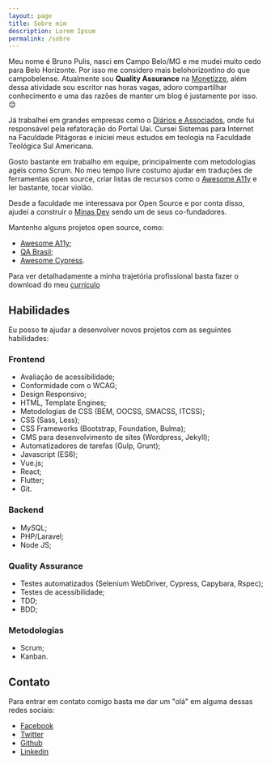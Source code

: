 ```yaml
---
layout: page
title: Sobre mim
description: Lorem Ipsum
permalink: /sobre
---
```


Meu nome é Bruno Pulis, nasci em Campo Belo/MG e me mudei muito cedo para Belo Horizonte. Por isso me considero mais belohorizontino do que campobelense. Atualmente sou <strong>Quality Assurance</strong> na <a href="https://www.monetizze.com.br" target="_blank" rel="noopener noreferrer">Monetizze</a>, além dessa atividade sou escritor nas horas vagas, adoro compartilhar conhecimento e uma das razões de manter um blog é justamente por isso. <span role="image" aria-label="carinha feliz">😊</span>

Já trabalhei em grandes empresas como o <a href="http://www.diariosassociados.com.br/home/" target="_blank" rel="noopener noreferrer">Diários e Associados</a>, onde fui responsável pela refatoração do Portal Uai. Cursei Sistemas para Internet na Faculdade Pitágoras e iniciei meus estudos em teologia na Faculdade Teológica Sul Americana.

Gosto bastante em trabalho em equipe, principalmente com metodologias agéis como Scrum. No meu tempo livre costumo ajudar em traduções de ferramentas open source, criar listas de recursos como o <a href="https://github.com/brunopulis/awesome-a11y" target="_blank" rel="noopener noreferrer"><span lang="en">Awesome A11y</span></a> e ler bastante, tocar violão.

Desde a faculdade me interessava por Open Source e por conta disso, ajudei a construir o <a href="https://minasdev.org" target="_blank" rel="noopener noreferrer">Minas Dev</a> sendo um de seus co-fundadores.

Mantenho alguns projetos open source, como:

* <a href="https://github.com/brunopulis/awesome-a11y" target="_blank" rel="noopener noreferrer"><span lang="en">Awesome A11y</span></a>;
* <a href="https://github.com/qa-brasil" target="_blank" rel="noopener noreferrer">QA Brasil</a>;
* <a href="https://github.com/brunopulis/awesome-cypress" target="_blank" rel="noopener noreferrer">Awesome Cypress</a>.

Para ver detalhadamente a minha trajetória profissional basta fazer o download do meu <a href="/assets/docs/brunopulis.pdf" download>currículo</a>

## Habilidades

Eu posso te ajudar a desenvolver novos projetos com as seguintes habilidades:

### Frontend

* Avaliação de acessibilidade;
* Conformidade com o WCAG;
* Design Responsivo;
* HTML, Template Engines;
* Metodologias de CSS (BEM, OOCSS, SMACSS, ITCSS);
* CSS (Sass, Less);
* CSS Frameworks (Bootstrap, Foundation, Bulma);
* CMS para desenvolvimento de sites (Wordpress, Jekyll);
* Automatizadores de tarefas (Gulp, Grunt);
* Javascript (ES6);
* Vue.js;
* React;
* Flutter;
* Git.

### Backend

* MySQL;
* PHP/Laravel;
* Node JS;

### Quality Assurance

* Testes automatizados (Selenium WebDriver, Cypress, Capybara, Rspec);
* Testes de acessibilidade;
* TDD;
* BDD;

### Metodologias

* Scrum;
* Kanban.

## Contato

Para entrar em contato comigo basta me dar um "olá" em alguma dessas redes sociais:

* <a href="{{ site.facebook_username }}" class="w-inline-block">Facebook</a>
* <a href="{{ site.twitter_username }}" target="_blank" rel="noopener noreferrer" class="w-inline-block">Twitter</a>
* <a href="{{ site.github_username }}" target="_blank" rel="noopener noreferrer" class="w-inline-block">Github</a>
* <a href="{{ site.linkedin_username }}" target="_blank" rel="noopener noreferrer" class="w-inline-block">Linkedin</a>
